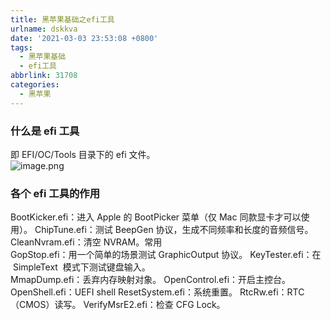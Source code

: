 ```yaml
---
title: 黑苹果基础之efi工具
urlname: dskkva
date: '2021-03-03 23:53:08 +0800'
tags:
  - 黑苹果基础
  - efi工具
abbrlink: 31708
categories:
  - 黑苹果
---
```


### 什么是 efi 工具

即 EFI/OC/Tools 目录下的 efi 文件。  
![image.png](https://cdn.nlark.com/yuque/0/2021/png/12715023/1614787354126-95e19b69-ee7f-4e95-ae87-d9b65396e5a2.png#align=left&display=inline&height=514&margin=%5Bobject%20Object%5D&name=image.png&originHeight=1028&originWidth=1542&size=142924&status=done&style=none&width=771)

### 各个 efi 工具的作用

BootKicker.efi：进入 Apple 的 BootPicker 菜单（仅 Mac 同款显卡才可以使用）。
ChipTune.efi：测试 BeepGen 协议，生成不同频率和长度的音频信号。
CleanNvram.efi：清空 NVRAM。常用  
GopStop.efi：用一个简单的场景测试 GraphicOutput 协议。
KeyTester.efi：在  SimpleText  模式下测试键盘输入。  
MmapDump.efi：丢弃内存映射对象。
OpenControl.efi：开启主控台。
OpenShell.efi：UEFI shell
ResetSystem.efi：系统重置。
RtcRw.efi：RTC（CMOS）读写。
VerifyMsrE2.efi：检查 CFG Lock。
